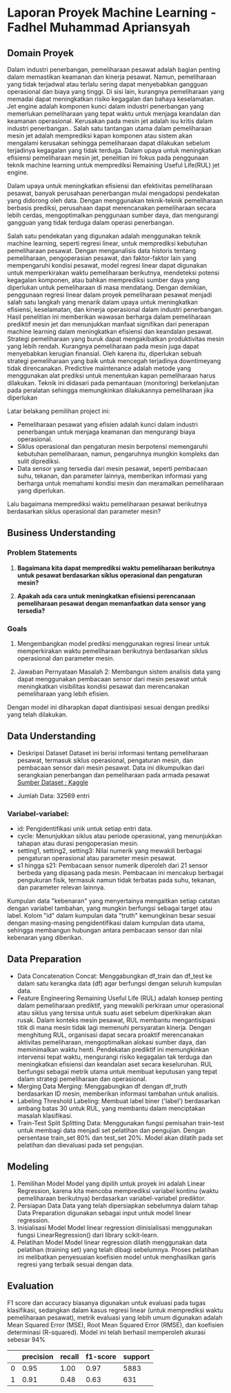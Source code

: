 # Laporan Proyek Machine Learning - Fadhel Muhammad Apriansyah

## Domain Proyek

Dalam industri penerbangan, pemeliharaan pesawat adalah bagian penting dalam memastikan keamanan dan kinerja pesawat. Namun, pemeliharaan yang tidak terjadwal atau terlalu sering dapat menyebabkan gangguan operasional dan biaya yang tinggi. Di sisi lain, kurangnya pemeliharaan yang memadai dapat meningkatkan risiko kegagalan dan bahaya keselamatan. Jet  engine adalah  komponen  kunci dalam industri penerbangan yang memerlukan pemeliharaan yang tepat waktu untuk menjaga keandalan dan keamanan operasional. Kerusakan pada mesin jet adalah isu kritis dalam industri penerbangan.. Salah satu tantangan utama dalam pemeliharaan  mesin  jet  adalah  memprediksi  kapan  komponen  atau  sistem  akan  mengalami kerusakan  sehingga pemeliharaan  dapat  dilakukan  sebelum  terjadinya  kegagalan  yang  tidak  terduga.  Dalam  upaya  untuk  meningkatkan efisiensi pemeliharaan mesin jet, penelitian ini fokus pada penggunaan teknik machine learning untuk memprediksi Remaining Useful Life(RUL) jet engine. 

Dalam upaya untuk meningkatkan efisiensi dan efektivitas pemeliharaan pesawat, banyak perusahaan penerbangan mulai mengadopsi pendekatan yang didorong oleh data. Dengan menggunakan teknik-teknik pemeliharaan berbasis prediksi, perusahaan dapat merencanakan pemeliharaan secara lebih cerdas, mengoptimalkan penggunaan sumber daya, dan mengurangi gangguan yang tidak terduga dalam operasi penerbangan.

Salah satu pendekatan yang digunakan adalah menggunakan teknik machine learning, seperti regresi linear, untuk memprediksi kebutuhan pemeliharaan pesawat. Dengan menganalisis data historis tentang pemeliharaan, pengoperasian pesawat, dan faktor-faktor lain yang mempengaruhi kondisi pesawat, model regresi linear dapat digunakan untuk memperkirakan waktu pemeliharaan berikutnya, mendeteksi potensi kegagalan komponen, atau bahkan memprediksi sumber daya yang diperlukan untuk pemeliharaan di masa mendatang. Dengan demikian, penggunaan regresi linear dalam proyek pemeliharaan pesawat menjadi salah satu langkah yang menarik dalam upaya untuk meningkatkan efisiensi, keselamatan, dan kinerja operasional dalam industri penerbangan. Hasil penelitian  ini  memberikan  wawasan  berharga  dalam  pemeliharaan  prediktif  mesin  jet  dan menunjukkan manfaat signifikan dari penerapan machine learning dalam meningkatkan efisiensi dan keandalan pesawat.  Strategi pemeliharaan  yang  buruk  dapat  mengakibatkan  produktivitas mesin yang lebih rendah. Kurangnya pemeliharaan pada mesin juga dapat menyebabkan kerugian finansial. Oleh karena itu, diperlukan sebuah strategi pemeliharaan yang baik untuk mencegah terjadinya downtimeyang tidak direncanakan. Predictive  maintenance adalah  metode  yang  menggunakan  alat  prediksi  untuk  menentukan  kapan  pemeliharaan  harus dilakukan.  Teknik  ini  didasari  pada  pemantauan  (monitoring)  berkelanjutan  pada  peralatan  sehingga memungkinkan dilakukannya pemeliharaan jika diperlukan

Latar belakang pemilihan project ini:
- Pemeliharaan pesawat yang efisien adalah kunci dalam industri penerbangan untuk menjaga keamanan dan mengurangi biaya operasional.
- Siklus operasional dan pengaturan mesin berpotensi memengaruhi kebutuhan pemeliharaan, namun, pengaruhnya mungkin kompleks dan sulit diprediksi.
- Data sensor yang tersedia dari mesin pesawat, seperti pembacaan suhu, tekanan, dan parameter lainnya, memberikan informasi yang berharga untuk memahami kondisi mesin dan meramalkan pemeliharaan yang diperlukan.

Lalu bagaimana memprediksi waktu pemeliharaan pesawat berikutnya berdasarkan siklus operasional dan parameter mesin?

## Business Understanding

### Problem Statements

1. **Bagaimana kita dapat memprediksi waktu pemeliharaan berikutnya untuk pesawat berdasarkan siklus operasional dan pengaturan mesin?**

2. **Apakah ada cara untuk meningkatkan efisiensi perencanaan pemeliharaan pesawat dengan memanfaatkan data sensor yang tersedia?**

### Goals

1. Mengembangkan model prediksi menggunakan regresi linear untuk memperkirakan waktu pemeliharaan berikutnya berdasarkan siklus operasional dan parameter mesin.

2. Jawaban Pernyataan Masalah 2: Membangun sistem analisis data yang dapat menggunakan pembacaan sensor dari mesin pesawat untuk meningkatkan visibilitas kondisi pesawat dan merencanakan pemeliharaan yang lebih efisien.

Dengan model ini diharapkan dapat diantisipasi sesuai dengan prediksi yang telah dilakukan.

## Data Understanding
- Deskripsi Dataset
  Dataset ini berisi informasi tentang pemeliharaan pesawat, termasuk siklus operasional, pengaturan mesin, dan pembacaan sensor dari mesin pesawat. Data ini dikumpulkan dari serangkaian penerbangan dan pemeliharaan pada armada pesawat
  [Sumber Dataset : Kaggle](https://www.kaggle.com/datasets/aadharshviswanath/aircraft-sensor-and-engine-performance/data)

- Jumlah Data: 32569 entri

### Variabel-variabel:
- id: Pengidentifikasi unik untuk setiap entri data.
- cycle: Menunjukkan siklus atau periode operasional, yang menunjukkan tahapan atau durasi pengoperasian mesin.
- setting1, setting2, setting3: Nilai numerik yang mewakili berbagai pengaturan operasional atau parameter mesin pesawat.
- s1 hingga s21: Pembacaan sensor numerik diperoleh dari 21 sensor berbeda yang dipasang pada mesin. Pembacaan ini mencakup berbagai pengukuran fisik, termasuk namun tidak terbatas pada suhu, tekanan, dan parameter relevan lainnya.

Kumpulan data "kebenaran" yang menyertainya mengaitkan setiap catatan dengan variabel tambahan, yang mungkin berfungsi sebagai target atau label. Kolom "id" dalam kumpulan data "truth" kemungkinan besar sesuai dengan masing-masing pengidentifikasi dalam kumpulan data utama, sehingga membangun hubungan antara pembacaan sensor dan nilai kebenaran yang diberikan.

## Data Preparation
- Data Concatenation
  Concat: Menggabungkan df_train dan df_test ke dalam satu kerangka data (df) agar berfungsi dengan seluruh kumpulan data.
- Feature Engineering
  Remaining Useful Life (RUL) adalah konsep penting dalam pemeliharaan prediktif, yang mewakili perkiraan umur operasional atau siklus yang tersisa untuk suatu aset sebelum diperkirakan akan rusak. Dalam konteks mesin pesawat, RUL
  membantu mengantisipasi titik di mana mesin tidak lagi memenuhi persyaratan kinerja. Dengan menghitung RUL, organisasi dapat secara proaktif merencanakan aktivitas pemeliharaan, mengoptimalkan alokasi sumber daya, dan meminimalkan
  waktu henti. Pendekatan prediktif ini memungkinkan intervensi tepat waktu, mengurangi risiko kegagalan tak terduga dan meningkatkan efisiensi dan keandalan aset secara keseluruhan. RUL berfungsi sebagai metrik utama untuk membuat
  keputusan yang tepat dalam strategi pemeliharaan dan operasional.
- Merging Data
  Merging: Menggabungkan df dengan df_truth berdasarkan ID mesin, memberikan informasi tambahan untuk analisis.
- Labeling
  Threshold Labeling: Membuat label biner ('label') berdasarkan ambang batas 30 untuk RUL, yang membantu dalam menciptakan masalah klasifikasi.
- Train-Test Split
  Splitting Data: Menggunakan fungsi pemisahan train-test untuk membagi data menjadi set pelatihan dan pengujian. Dengan persentase train_set 80% dan test_set 20%. Model akan dilatih pada set pelatihan dan dievaluasi pada set pengujian.

## Modeling
1. Pemilihan Model
   Model yang dipilih untuk proyek ini adalah Linear Regression, karena kita mencoba memprediksi variabel kontinu (waktu pemeliharaan berikutnya) berdasarkan variabel-variabel prediktor.
2. Persiapan Data
   Data yang telah dipersiapkan sebelumnya dalam tahap Data Preparation digunakan sebagai input untuk model linear regression.
3. Inisialisasi Model
   Model linear regression diinisialisasi menggunakan fungsi LinearRegression() dari library scikit-learn.
4. Pelatihan Model
   Model linear regression dilatih menggunakan data pelatihan (training set) yang telah dibagi sebelumnya. Proses pelatihan ini melibatkan penyesuaian koefisien model untuk menghasilkan garis regresi yang terbaik sesuai dengan data.

## Evaluation

F1 score dan accuracy biasanya digunakan untuk evaluasi pada tugas klasifikasi, sedangkan dalam kasus regresi linear (untuk memprediksi waktu pemeliharaan pesawat), metrik evaluasi yang lebih umum digunakan adalah Mean Squared Error (MSE), Root Mean Squared Error (RMSE), dan koefisien determinasi (R-squared). Model ini telah berhasil memperoleh akurasi sebesar 94%

|  | precision | recall | f1-score | support |
| --- | --- | --- | --- | --- |
| 0 | 0.95 | 1.00 | 0.97 | 5883 |
| 1 | 0.91 | 0.48 | 0.63 | 631 |
